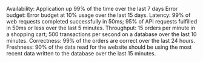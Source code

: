 Availability:
Application up 99% of the time over the last 7 days
Error budget:
Error budget at 10% usage over the last 15 days.
Latency: 
99% of web requests completed successfully in 50ms; 95% of API requests fulfilled in 50ms or less over the last 5 minutes.
Throughput:
15 orders per minute in a shopping cart; 500 transactions per second on a database over the last 10 minutes.
Correctness:
99% of the orders are correct over the last 24 hours.
Freshness: 
90% of the data read for the website should be using the most recent data written to the database over the last 15 minutes.

